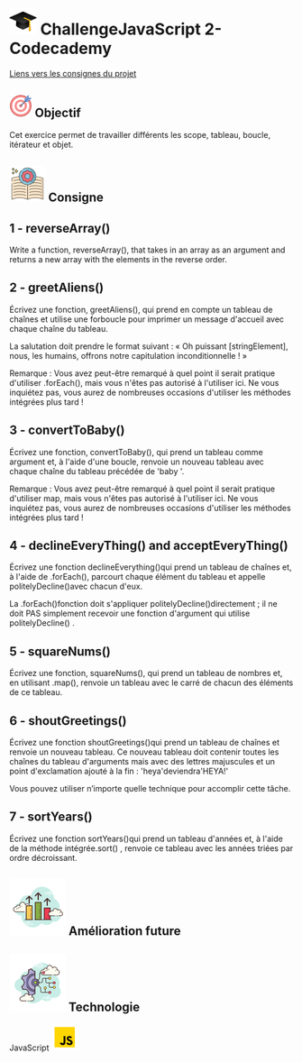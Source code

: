 
# ![logo chapeau diplôme](/ressource/diplomeCasquette.png) ChallengeJavaScript 2- Codecademy
[Liens vers les consignes du projet](https://www.codecademy.com/journeys/full-stack-engineer/paths/fscj-22-building-interactive-websites/tracks/fscp-22-javascript-syntax-part-ii-c8ddbace-1463-4797-ae12-503c7b0f9552/modules/wdcp-22-practice-javascript-syntax-arrays-loops-objects-iterators-1214fbf4-8717-4c43-9940-b6599d0f1fb7/lessons/intermediate-javascript-coding-challenge/exercises/introduction)


## ![Logo objectif](/ressource/objectif.png) Objectif 
Cet exercice permet de travailler différents les scope, tableau, boucle, itérateur et objet.


## ![Logo consigne](/ressource/instruction.png) Consigne
1 - reverseArray()
------
Write a function, reverseArray(), that takes in an array as an argument and returns a new array with the elements in the reverse order.

2 - greetAliens()
---
Écrivez une fonction, greetAliens(), qui prend en compte un tableau de chaînes et utilise une forboucle pour imprimer un message d'accueil avec chaque chaîne du tableau.

La salutation doit prendre le format suivant :
« Oh puissant [stringElement], nous, les humains, offrons notre capitulation inconditionnelle ! »

Remarque : Vous avez peut-être remarqué à quel point il serait pratique d'utiliser .forEach(), mais vous n'êtes pas autorisé à l'utiliser ici. Ne vous inquiétez pas, vous aurez de nombreuses occasions d'utiliser les méthodes intégrées plus tard !

3 - convertToBaby()
---
Écrivez une fonction, convertToBaby(), qui prend un tableau comme argument et, à l'aide d'une boucle, renvoie un nouveau tableau avec chaque chaîne du tableau précédée de 'baby '.

Remarque : Vous avez peut-être remarqué à quel point il serait pratique d'utiliser map, mais vous n'êtes pas autorisé à l'utiliser ici. Ne vous inquiétez pas, vous aurez de nombreuses occasions d'utiliser les méthodes intégrées plus tard !

4 - declineEveryThing() and acceptEveryThing()
---
Écrivez une fonction declineEverything()qui prend un tableau de chaînes et, à l'aide de .forEach(), parcourt chaque élément du tableau et appelle politelyDecline()avec chacun d'eux.

La .forEach()fonction doit s'appliquer politelyDecline()directement ; il ne doit PAS simplement recevoir une fonction d'argument qui utilise politelyDecline() .

5 - squareNums()
---
Écrivez une fonction, squareNums(), qui prend un tableau de nombres et, en utilisant .map(), renvoie un tableau avec le carré de chacun des éléments de ce tableau.

6 - shoutGreetings()
---
Écrivez une fonction shoutGreetings()qui prend un tableau de chaînes et renvoie un nouveau tableau. Ce nouveau tableau doit contenir toutes les chaînes du tableau d'arguments mais avec des lettres majuscules et un point d'exclamation ajouté à la fin : 'heya'deviendra'HEYA!'

Vous pouvez utiliser n’importe quelle technique pour accomplir cette tâche.

7 - sortYears()
---
Écrivez une fonction sortYears()qui prend un tableau d'années et, à l'aide de la méthode intégrée.sort() , renvoie ce tableau avec les années triées par ordre décroissant.

## ![Amelioration Logo](/ressource/ameliorationLogo.png) Amélioration future


## ![Logo Technologie](/ressource/technologie.png) Technologie
JavaScript ![Logo JavaScript](/ressource/javascript.png)